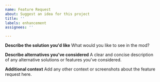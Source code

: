 ```yaml
---
name: Feature Request
about: Suggest an idea for this project
title: ''
labels: enhancement
assignees: ''

---
```


**Describe the solution you'd like**
What would you like to see in the mod?

**Describe alternatives you've considered**
A clear and concise description of any alternative solutions or features you've considered.

**Additional context**
Add any other context or screenshots about the feature request here.

